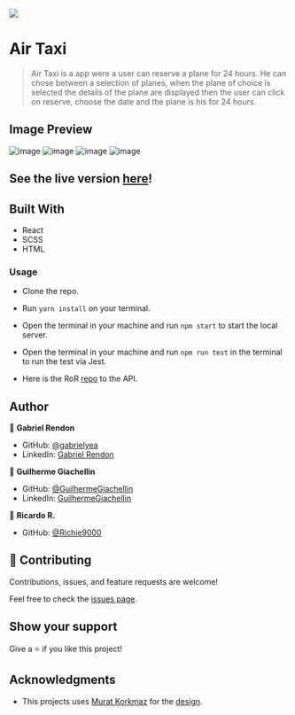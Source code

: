![](https://img.shields.io/badge/Microverse-blueviolet)

# Air Taxi

> Air Taxi is a app were a user can reserve a plane for 24 hours. He can chose between a selection of planes, when the plane of choice is selected the details of the plane are displayed then the user can click on reserve, choose the date and the plane is his for 24 hours.

## Image Preview

![image](https://user-images.githubusercontent.com/81584449/147021555-9aa688bb-1934-464e-8ed8-10e40aa6c28e.png)
![image](https://user-images.githubusercontent.com/81584449/147021761-2d7943a5-30ff-4b50-a7b1-b66ad26e8492.png)
![image](https://user-images.githubusercontent.com/81584449/147021873-b0c22b74-94d9-4008-a383-86d555191b13.png)
![image](https://user-images.githubusercontent.com/81584449/147021916-0de9ab6a-acea-4b51-85f2-4ad896cd67ff.png)

## See the live version [here](https://elegant-swanson-8d214d.netlify.app/)!

## Built With

- React
- SCSS
- HTML

### Usage

- Clone the repo.

- Run `yarn install` on your terminal.

- Open the terminal in your machine and run `npm start` to start the local server.

- Open the terminal in your machine and run `npm run test` in the terminal to run the test via Jest.

- Here is the RoR [repo](https://github.com/gabrielyea/air-taxi-api) to the API.

## Author

👤 **Gabriel Rendon**

- GitHub: [@gabrielyea](https://github.com/gabrielyea)
- LinkedIn: [Gabriel Rendon](https://www.linkedin.com/in/gabriel-rendon-paredes/)

👤 **Guilherme Giachellin**

- GitHub: [@GuilhermeGiachellin](https://github.com/GuilhermeGiachellin)
- LinkedIn: [GuilhermeGiachellin](https://www.linkedin.com/in/guilherme-giachellin-2599771b9/)

👤 **Ricardo R.**

- GitHub: [@Richie9000](https://github.com/Richie9000)

## 🤝 Contributing

Contributions, issues, and feature requests are welcome!

Feel free to check the [issues page](https://github.com/GuilhermeGiachellin/AirTaxi/issues).


## Show your support

Give a ⭐️ if you like this project!


## Acknowledgments

- This projects uses [Murat Korkmaz](https://www.behance.net/muratk) for the [design](https://www.behance.net/gallery/26425031/Vespa-Responsive-Redesign).
